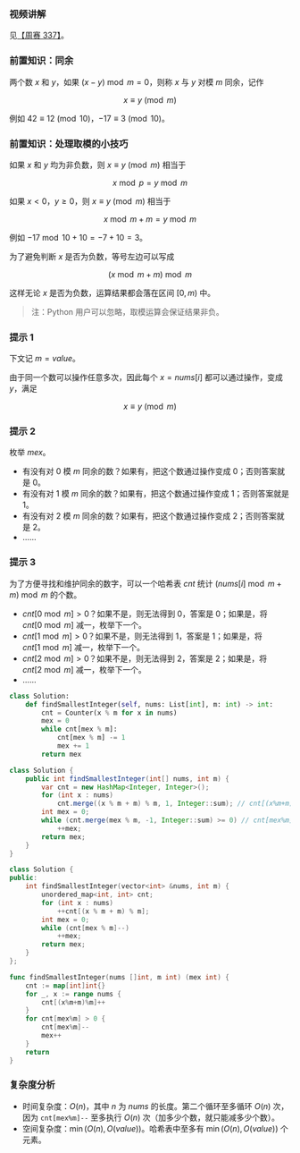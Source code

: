 ### 视频讲解

见[【周赛 337】](https://www.bilibili.com/video/BV1EL411C7YU/)。

### 前置知识：同余

两个数 $x$ 和 $y$，如果 $(x-y)\bmod m = 0$，则称 $x$ 与 $y$ 对模 $m$ 同余，记作

$$
x\equiv y \pmod m
$$

例如 $42\equiv 12 \pmod {10}$，$-17\equiv 3 \pmod {10}$。

### 前置知识：处理取模的小技巧

如果 $x$ 和 $y$ 均为非负数，则 $x\equiv y \pmod m$ 相当于

$$
x\bmod p = y\bmod m
$$

如果 $x<0$，$y\ge 0$，则 $x\equiv y \pmod m$ 相当于

$$
x\bmod m + m = y\bmod m
$$

例如 $-17\bmod 10 +10 = -7+10=3$。

为了避免判断 $x$ 是否为负数，等号左边可以写成

$$
(x\bmod m + m) \bmod m
$$

这样无论 $x$ 是否为负数，运算结果都会落在区间 $[0,m)$ 中。

> 注：Python 用户可以忽略，取模运算会保证结果非负。

### 提示 1

下文记 $m=\textit{value}$。

由于同一个数可以操作任意多次，因此每个 $x=\textit{nums}[i]$ 都可以通过操作，变成 $y$，满足

$$
x\equiv y \pmod m
$$

### 提示 2

枚举 $\textit{mex}$。

- 有没有对 $0$ 模 $m$ 同余的数？如果有，把这个数通过操作变成 $0$；否则答案就是 $0$。
- 有没有对 $1$ 模 $m$ 同余的数？如果有，把这个数通过操作变成 $1$；否则答案就是 $1$。
- 有没有对 $2$ 模 $m$ 同余的数？如果有，把这个数通过操作变成 $2$；否则答案就是 $2$。
- ……

### 提示 3

为了方便寻找和维护同余的数字，可以一个哈希表 $\textit{cnt}$ 统计 $(\textit{nums}[i]\bmod m + m) \bmod m$ 的个数。

- $\textit{cnt}[0\bmod m] > 0$？如果不是，则无法得到 $0$，答案是 $0$；如果是，将 $\textit{cnt}[0\bmod m]$ 减一，枚举下一个。
- $\textit{cnt}[1\bmod m] > 0$？如果不是，则无法得到 $1$，答案是 $1$；如果是，将 $\textit{cnt}[1\bmod m]$ 减一，枚举下一个。
- $\textit{cnt}[2\bmod m] > 0$？如果不是，则无法得到 $2$，答案是 $2$；如果是，将 $\textit{cnt}[2\bmod m]$ 减一，枚举下一个。
- ……

```py [sol1-Python3]
class Solution:
    def findSmallestInteger(self, nums: List[int], m: int) -> int:
        cnt = Counter(x % m for x in nums)
        mex = 0
        while cnt[mex % m]:
            cnt[mex % m] -= 1
            mex += 1
        return mex
```

```java [sol1-Java]
class Solution {
    public int findSmallestInteger(int[] nums, int m) {
        var cnt = new HashMap<Integer, Integer>();
        for (int x : nums)
            cnt.merge((x % m + m) % m, 1, Integer::sum); // cnt[(x%m+m)%m]++
        int mex = 0;
        while (cnt.merge(mex % m, -1, Integer::sum) >= 0) // cnt[mex%m]-1 >= 0
            ++mex;
        return mex;
    }
}
```

```cpp [sol1-C++]
class Solution {
public:
    int findSmallestInteger(vector<int> &nums, int m) {
        unordered_map<int, int> cnt;
        for (int x : nums)
            ++cnt[(x % m + m) % m];
        int mex = 0;
        while (cnt[mex % m]--)
            ++mex;
        return mex;
    }
};
```

```go [sol1-Go]
func findSmallestInteger(nums []int, m int) (mex int) {
	cnt := map[int]int{}
	for _, x := range nums {
		cnt[(x%m+m)%m]++
	}
	for cnt[mex%m] > 0 {
		cnt[mex%m]--
		mex++
	}
	return
}
```

### 复杂度分析

- 时间复杂度：$O(n)$，其中 $n$ 为 $\textit{nums}$ 的长度。第二个循环至多循环 $O(n)$ 次，因为 `cnt[mex%m]--` 至多执行 $O(n)$ 次（加多少个数，就只能减多少个数）。
- 空间复杂度：$\min(O(n),O(\textit{value}))$。哈希表中至多有 $\min(O(n),O(\textit{value}))$ 个元素。
